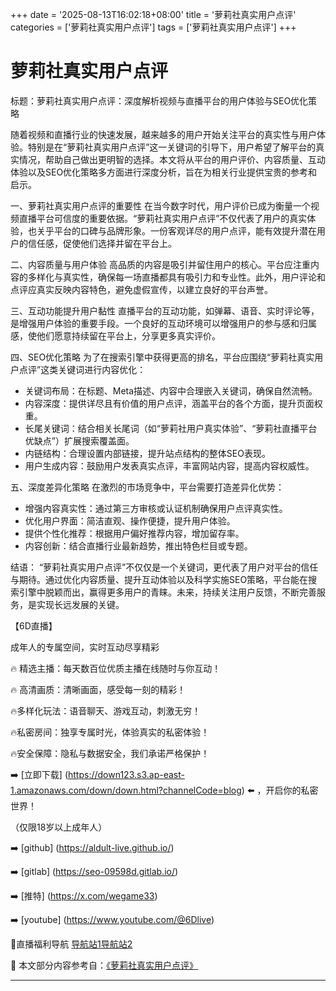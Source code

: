 +++
date = '2025-08-13T16:02:18+08:00'
title = '萝莉社真实用户点评'
categories = ['萝莉社真实用户点评']
tags = ['萝莉社真实用户点评']
+++

# 萝莉社真实用户点评

标题：萝莉社真实用户点评：深度解析视频与直播平台的用户体验与SEO优化策略

随着视频和直播行业的快速发展，越来越多的用户开始关注平台的真实性与用户体验。特别是在“萝莉社真实用户点评”这一关键词的引导下，用户希望了解平台的真实情况，帮助自己做出更明智的选择。本文将从平台的用户评价、内容质量、互动体验以及SEO优化策略多方面进行深度分析，旨在为相关行业提供宝贵的参考和启示。

一、萝莉社真实用户点评的重要性
在当今数字时代，用户评价已成为衡量一个视频直播平台可信度的重要依据。“萝莉社真实用户点评”不仅代表了用户的真实体验，也关乎平台的口碑与品牌形象。一份客观详尽的用户点评，能有效提升潜在用户的信任感，促使他们选择并留在平台上。

二、内容质量与用户体验
高品质的内容是吸引并留住用户的核心。平台应注重内容的多样化与真实性，确保每一场直播都具有吸引力和专业性。此外，用户评论和点评应真实反映内容特色，避免虚假宣传，以建立良好的平台声誉。

三、互动功能提升用户黏性
直播平台的互动功能，如弹幕、语音、实时评论等，是增强用户体验的重要手段。一个良好的互动环境可以增强用户的参与感和归属感，使他们愿意持续留在平台上，分享更多真实评价。

四、SEO优化策略
为了在搜索引擎中获得更高的排名，平台应围绕“萝莉社真实用户点评”这类关键词进行内容优化：
- 关键词布局：在标题、Meta描述、内容中合理嵌入关键词，确保自然流畅。
- 内容深度：提供详尽且有价值的用户点评，涵盖平台的各个方面，提升页面权重。
- 长尾关键词：结合相关长尾词（如“萝莉社用户真实体验”、“萝莉社直播平台优缺点”）扩展搜索覆盖面。
- 内链结构：合理设置内部链接，提升站点结构的整体SEO表现。
- 用户生成内容：鼓励用户发表真实点评，丰富网站内容，提高内容权威性。

五、深度差异化策略
在激烈的市场竞争中，平台需要打造差异化优势：
- 增强内容真实性：通过第三方审核或认证机制确保用户点评真实性。
- 优化用户界面：简洁直观、操作便捷，提升用户体验。
- 提供个性化推荐：根据用户偏好推荐内容，增加留存率。
- 内容创新：结合直播行业最新趋势，推出特色栏目或专题。

结语：
“萝莉社真实用户点评”不仅仅是一个关键词，更代表了用户对平台的信任与期待。通过优化内容质量、提升互动体验以及科学实施SEO策略，平台能在搜索引擎中脱颖而出，赢得更多用户的青睐。未来，持续关注用户反馈，不断完善服务，是实现长远发展的关键。

【6D直播】

 成年人的专属空间，实时互动尽享精彩

🔥 精选主播：每天数百位优质主播在线随时与你互动！

🔥 高清画质：清晰画面，感受每一刻的精彩！

🔥多样化玩法：语音聊天、游戏互动，刺激无穷！

🔥私密房间：独享专属时光，体验真实的私密体验！

🔥安全保障：隐私与数据安全，我们承诺严格保护！

➡️ [立即下载] (https://down123.s3.ap-east-1.amazonaws.com/down/down.html?channelCode=blog) ⬅️ ，开启你的私密世界！

 （仅限18岁以上成年人）

➡️ [github] (https://aldult-live.github.io/)

➡️ [gitlab] (https://seo-09598d.gitlab.io/)

➡️ [推特] (https://x.com/wegame33)

➡️ [youtube] (https://www.youtube.com/@6Dlive)

🔞直播福利导航   [导航站1](https://webstack-86085a.gitlab.io/)[导航站2](https://onlygit123-2.github.io/)


📘 本文部分内容参考自：[《萝莉社真实用户点评》](https://github.com/hlw2025721/hlw)

---
